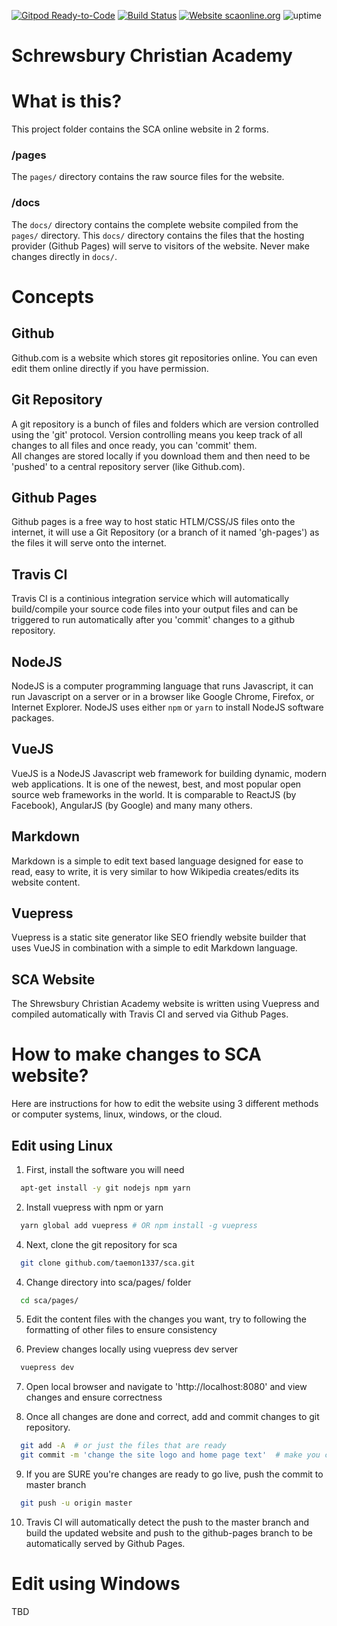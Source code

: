 [![Gitpod Ready-to-Code](https://img.shields.io/badge/Gitpod-Ready--to--Code-blue?logo=gitpod)](https://gitpod.io/#https://github.com/taemon1337/sca)
[![Build Status](https://travis-ci.org/taemon1337/sca.svg?branch=master)](https://travis-ci.org/taemon1337/sca)
[![Website scaonline.org](http://scaonline.org/websiteup.svg)](https://scaonline.org/)
![uptime](https://img.shields.io/uptimerobot/ratio/7/m784548662-44944a89604e8ad0d9a49527)

# Schrewsbury Christian Academy

# What is this?
This project folder contains the SCA online website in 2 forms.

### /pages
The `pages/` directory contains the raw source files for the website.

### /docs
The `docs/` directory contains the complete website compiled from the `pages/` directory.
This `docs/` directory contains the files that the hosting provider (Github Pages) will serve to visitors of the website.  Never make changes directly in `docs/`.

# Concepts

## Github
Github.com is a website which stores git repositories online.  You can even edit them online directly if you have permission.

## Git Repository
A git repository is a bunch of files and folders which are version controlled using the 'git' protocol.  Version controlling means you keep track of all changes to all files and once ready, you can 'commit' them.  
All changes are stored locally if you download them and then need to be 'pushed' to a central repository server (like Github.com).

## Github Pages
Github pages is a free way to host static HTLM/CSS/JS files onto the internet, it will use a Git Repository (or a branch of it named 'gh-pages') as the files it will serve onto the internet.

## Travis CI
Travis CI is a continious integration service which will automatically build/compile your source code files into your output files and can be triggered to run automatically after you 'commit' changes to a github repository.

## NodeJS
NodeJS is a computer programming language that runs Javascript, it can run Javascript on a server or in a browser like Google Chrome, Firefox, or Internet Explorer.  NodeJS uses either `npm` or `yarn` to install NodeJS software packages.

## VueJS
VueJS is a NodeJS Javascript web framework for building dynamic, modern web applications.  It is one of the newest, best, and most popular open source web frameworks in the world.  It is comparable to ReactJS (by Facebook), AngularJS (by Google) and many many others.

## Markdown
Markdown is a simple to edit text based language designed for ease to read, easy to write, it is very similar to how Wikipedia creates/edits its website content.

## Vuepress
Vuepress is a static site generator like SEO friendly website builder that uses VueJS in combination with a simple to edit Markdown language.

## SCA Website
The Shrewsbury Christian Academy website is written using Vuepress and compiled automatically with Travis CI and served via Github Pages.


# How to make changes to SCA website?
Here are instructions for how to edit the website using 3 different methods or computer systems, linux, windows, or the cloud.

## Edit using Linux

1. First, install the software you will need
```bash
  apt-get install -y git nodejs npm yarn
```

2. Install vuepress with npm or yarn
```bash
  yarn global add vuepress # OR npm install -g vuepress
```

4. Next, clone the git repository for sca
```bash
  git clone github.com/taemon1337/sca.git
```

4. Change directory into sca/pages/ folder
```bash
  cd sca/pages/
```

5. Edit the content files with the changes you want, try to following the formatting of other files to ensure consistency

6. Preview changes locally using vuepress dev server
```bash
  vuepress dev
```

7. Open local browser and navigate to 'http://localhost:8080' and view changes and ensure correctness

8. Once all changes are done and correct, add and commit changes to git repository.
```bash
  git add -A  # or just the files that are ready
  git commit -m 'change the site logo and home page text'  # make you commit message meaningful
```

9. If you are SURE you're changes are ready to go live, push the commit to master branch
```bash
  git push -u origin master
```

10. Travis CI will automatically detect the push to the master branch and build the updated website and push to the github-pages branch to be automatically served by Github Pages.


# Edit using Windows
TBD






